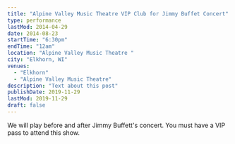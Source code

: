 ```yaml
---
title: "Alpine Valley Music Theatre VIP Club for Jimmy Buffet Concert"
type: performance
lastMod: 2014-04-29
date: 2014-08-23
startTime: "6:30pm"
endTime: "12am"
location: "Alpine Valley Music Theatre "
city: "Elkhorn, WI"
venues:
  - "Elkhorn"
  - "Alpine Valley Music Theatre"
description: "Text about this post"
publishDate: 2019-11-29
lastMod: 2019-11-29
draft: false
---
```


We will play before and after Jimmy Buffett's concert. You must have a VIP pass to attend this show.
